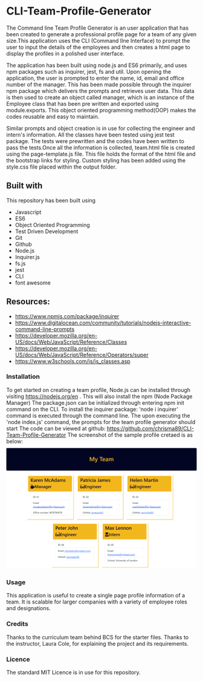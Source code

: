 # CLI-Team-Profile-Generator

The Command line Team Profile Generator is an user application that has been created to generate a professional profile page for a team of any given size.This application uses the CLI (Command lIne Interface) to prompt the user to input the details of the employees and then creates a html page to display the profiles in a polished user interface.

The application has been built using node.js and ES6 primarily, and uses npm packages such as inquirer, jest, fs and util. Upon opening the application, the user is prompted to enter the name, id, email and office number of the manager. This has been made possible through the inquirer npm package which delivers the prompts and retrieves user data. This data is then used to create an object called manager, which is an instance of the Employee class that has been pre written and exported using module.exports. This object oriented programming method(OOP) makes the codes reusable and easy to maintain. 

Similar prompts and object creation is in use for collecting the engineer and intern's information. All the classes have been tested using jest test package. The tests were prewritten and the codes have been written to pass the tests.Once all the information is collected, team.html file is created using the page-template.js file. This file holds the format of the html file and the bootstrap links for styling. Custom styling has been added using the style.css file placed within the output folder.


## Built with

This repository has been built using

- Javascript
- ES6
- Object Oriented Programming
- Test Driven Development 
- Git
- Github
- Node.js
- Inquirer.js
- fs.js
- jest
- CLI
- font awesome

## Resources:
- https://www.npmjs.com/package/inquirer
- https://www.digitalocean.com/community/tutorials/nodejs-interactive-command-line-prompts
- https://developer.mozilla.org/en-US/docs/Web/JavaScript/Reference/Classes
- https://developer.mozilla.org/en-US/docs/Web/JavaScript/Reference/Operators/super
- https://www.w3schools.com/js/js_classes.asp


### Installation

To get started on creating a team profile, Node.js can be installed through visiting https://nodejs.org/en . This will also install the npm (Node Package Manager)
The package.json can be initialized through entering npm init command on the CLI.
To install the inquirer package:  'node i inquirer' command is executed through the command line.
The upon executing the 'node index.js' command, the prompts for the team profile generator should start
The code can be viewed at github: https://github.com/chrisma89/CLI-Team-Profile-Generator
The screenshot of the sample profile cretaed is as below: ![webpagescreenshot](./images/screenshot.png)

### Usage

This application is useful to create a single page profile information of a team. It is scalable for larger companies with a variety of employee roles and designations.


### Credits

Thanks to the curriculum team behind BCS for the starter files.
Thanks to the instructor, Laura Cole, for explaining the project and its requirements.

### Licence

The standard MIT Licence is in use for this repository.